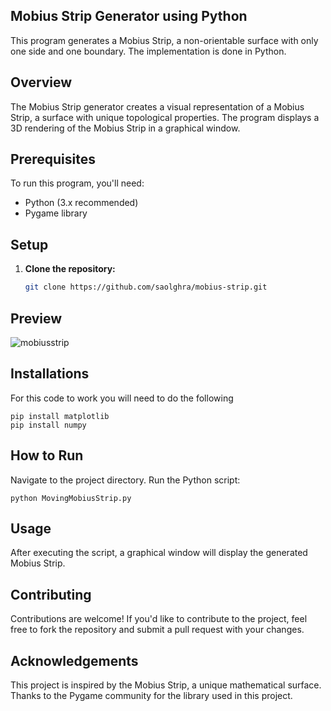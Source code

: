 ## Mobius Strip Generator using Python

This program generates a Mobius Strip, a non-orientable surface with only one side and one boundary. The implementation is done in Python.

## Overview

The Mobius Strip generator creates a visual representation of a Mobius Strip, a surface with unique topological properties. The program displays a 3D rendering of the Mobius Strip in a graphical window.

## Prerequisites

To run this program, you'll need:
- Python (3.x recommended)
- Pygame library

## Setup

1. **Clone the repository:**
   ```bash
   git clone https://github.com/saolghra/mobius-strip.git

## Preview
![mobiusstrip](https://github.com/SaolGhra/Mobius-Strip/assets/47499708/6a364ea7-fe9b-4127-b190-89203870999e)

## Installations
For this code to work you will need to do the following

```
pip install matplotlib
pip install numpy
```

## How to Run
Navigate to the project directory.
Run the Python script:

```python MovingMobiusStrip.py```

## Usage
After executing the script, a graphical window will display the generated Mobius Strip.

## Contributing
Contributions are welcome! If you'd like to contribute to the project, feel free to fork the repository and submit a pull request with your changes.

## Acknowledgements
This project is inspired by the Mobius Strip, a unique mathematical surface.
Thanks to the Pygame community for the library used in this project.
